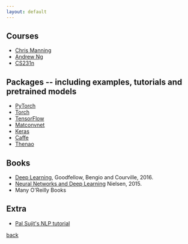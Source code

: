 ```yaml
---
layout: default
---
```


## Courses
- [Chris Manning](http://web.stanford.edu/class/cs224n/)
- [Andrew Ng](deeplearning.ai)
- [CS231n](http://cs231n.github.io)

## Packages -- including examples, tutorials and pretrained models
- [PyTorch](http://pytorch.org/)
- [Torch](http://torch.ch/)
- [TensorFlow](https://www.tensorflow.org/)
- [Matconvnet](http://www.vlfeat.org/matconvnet/)
- [Keras](https://keras.io/)
- [Caffe](http://caffe.berkeleyvision.org/)
- [Thenao](http://www.deeplearning.net/software/theano/)

## Books
- [Deep Learning](http://www.deeplearningbook.org/), Goodfellow, Bengio and Courville, 2016. 
- [Neural Networks and Deep Learning](http://neuralnetworksanddeeplearning.com) Nielsen, 2015.
- Many O'Reilly Books

## Extra
- [Pal Sujit's NLP tutorial](https://github.com/sujitpal/eeap-examples)

[back](./)
